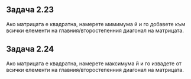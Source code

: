 ## Задача 2.23

Ако матрицата е квадратна, намерете мимимума й и го добавете към всички елементи
на главния/второстепенния диагонал на матрицата.

## Задача 2.24

Ако матрицата е квадратна, намерете максимума й и го извадете от всички елементи
на главния/второстепенния диагонал на матрицата.
